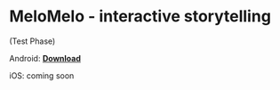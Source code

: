 # MeloMelo - interactive storytelling

(Test Phase)

Android: [**Download**](https://huy-le.de/melomelo/latest.apk)

iOS: coming soon
